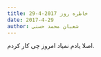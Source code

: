 ```yaml
---
title: خاطره روز 2017-4-29
date: 2017-4-29
author: شعبان محمد حسنی
---
```


اصلا یادم نمیاد امروز چی کار کردم.